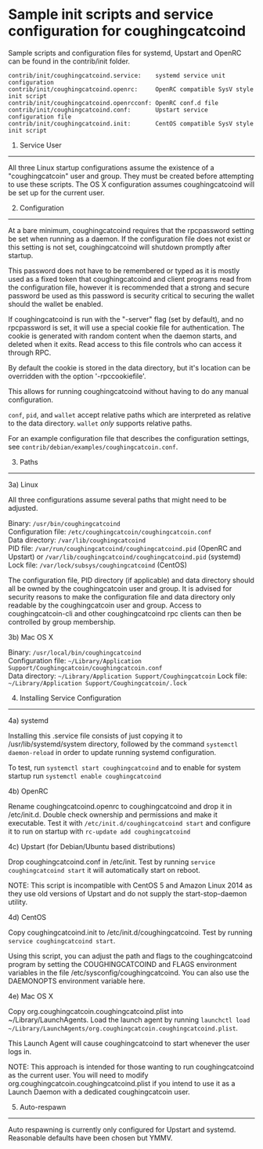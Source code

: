Sample init scripts and service configuration for coughingcatcoind
==========================================================

Sample scripts and configuration files for systemd, Upstart and OpenRC
can be found in the contrib/init folder.

    contrib/init/coughingcatcoind.service:    systemd service unit configuration
    contrib/init/coughingcatcoind.openrc:     OpenRC compatible SysV style init script
    contrib/init/coughingcatcoind.openrcconf: OpenRC conf.d file
    contrib/init/coughingcatcoind.conf:       Upstart service configuration file
    contrib/init/coughingcatcoind.init:       CentOS compatible SysV style init script

1. Service User
---------------------------------

All three Linux startup configurations assume the existence of a "coughingcatcoin" user
and group.  They must be created before attempting to use these scripts.
The OS X configuration assumes coughingcatcoind will be set up for the current user.

2. Configuration
---------------------------------

At a bare minimum, coughingcatcoind requires that the rpcpassword setting be set
when running as a daemon.  If the configuration file does not exist or this
setting is not set, coughingcatcoind will shutdown promptly after startup.

This password does not have to be remembered or typed as it is mostly used
as a fixed token that coughingcatcoind and client programs read from the configuration
file, however it is recommended that a strong and secure password be used
as this password is security critical to securing the wallet should the
wallet be enabled.

If coughingcatcoind is run with the "-server" flag (set by default), and no rpcpassword is set,
it will use a special cookie file for authentication. The cookie is generated with random
content when the daemon starts, and deleted when it exits. Read access to this file
controls who can access it through RPC.

By default the cookie is stored in the data directory, but it's location can be overridden
with the option '-rpccookiefile'.

This allows for running coughingcatcoind without having to do any manual configuration.

`conf`, `pid`, and `wallet` accept relative paths which are interpreted as
relative to the data directory. `wallet` *only* supports relative paths.

For an example configuration file that describes the configuration settings,
see `contrib/debian/examples/coughingcatcoin.conf`.

3. Paths
---------------------------------

3a) Linux

All three configurations assume several paths that might need to be adjusted.

Binary:              `/usr/bin/coughingcatcoind`  
Configuration file:  `/etc/coughingcatcoin/coughingcatcoin.conf`  
Data directory:      `/var/lib/coughingcatcoind`  
PID file:            `/var/run/coughingcatcoind/coughingcatcoind.pid` (OpenRC and Upstart) or `/var/lib/coughingcatcoind/coughingcatcoind.pid` (systemd)  
Lock file:           `/var/lock/subsys/coughingcatcoind` (CentOS)  

The configuration file, PID directory (if applicable) and data directory
should all be owned by the coughingcatcoin user and group.  It is advised for security
reasons to make the configuration file and data directory only readable by the
coughingcatcoin user and group.  Access to coughingcatcoin-cli and other coughingcatcoind rpc clients
can then be controlled by group membership.

3b) Mac OS X

Binary:              `/usr/local/bin/coughingcatcoind`  
Configuration file:  `~/Library/Application Support/Coughingcatcoin/coughingcatcoin.conf`  
Data directory:      `~/Library/Application Support/Coughingcatcoin`
Lock file:           `~/Library/Application Support/Coughingcatcoin/.lock`

4. Installing Service Configuration
-----------------------------------

4a) systemd

Installing this .service file consists of just copying it to
/usr/lib/systemd/system directory, followed by the command
`systemctl daemon-reload` in order to update running systemd configuration.

To test, run `systemctl start coughingcatcoind` and to enable for system startup run
`systemctl enable coughingcatcoind`

4b) OpenRC

Rename coughingcatcoind.openrc to coughingcatcoind and drop it in /etc/init.d.  Double
check ownership and permissions and make it executable.  Test it with
`/etc/init.d/coughingcatcoind start` and configure it to run on startup with
`rc-update add coughingcatcoind`

4c) Upstart (for Debian/Ubuntu based distributions)

Drop coughingcatcoind.conf in /etc/init.  Test by running `service coughingcatcoind start`
it will automatically start on reboot.

NOTE: This script is incompatible with CentOS 5 and Amazon Linux 2014 as they
use old versions of Upstart and do not supply the start-stop-daemon utility.

4d) CentOS

Copy coughingcatcoind.init to /etc/init.d/coughingcatcoind. Test by running `service coughingcatcoind start`.

Using this script, you can adjust the path and flags to the coughingcatcoind program by
setting the COUGHINGCATCOIND and FLAGS environment variables in the file
/etc/sysconfig/coughingcatcoind. You can also use the DAEMONOPTS environment variable here.

4e) Mac OS X

Copy org.coughingcatcoin.coughingcatcoind.plist into ~/Library/LaunchAgents. Load the launch agent by
running `launchctl load ~/Library/LaunchAgents/org.coughingcatcoin.coughingcatcoind.plist`.

This Launch Agent will cause coughingcatcoind to start whenever the user logs in.

NOTE: This approach is intended for those wanting to run coughingcatcoind as the current user.
You will need to modify org.coughingcatcoin.coughingcatcoind.plist if you intend to use it as a
Launch Daemon with a dedicated coughingcatcoin user.

5. Auto-respawn
-----------------------------------

Auto respawning is currently only configured for Upstart and systemd.
Reasonable defaults have been chosen but YMMV.
